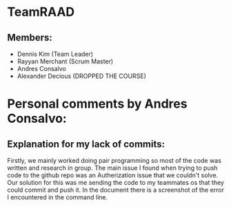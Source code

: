 # TeamRAAD
## Members:
* Dennis Kim (Team Leader)
* Rayyan Merchant (Scrum Master)
* Andres Consalvo
* Alexander Decious (DROPPED THE COURSE)

# Personal comments by Andres Consalvo:
## Explanation for my lack of commits:
Firstly, we mainly worked doing pair programming so most of the code was written and research in group. The main issue I found when trying to push code to the github repo was an Autherization issue that we couldn't solve. Our solution for this was me sending the code to my teammates os that they could commit and push it. In the document there is a screenshot of the error I encountered in the command line.
